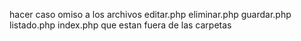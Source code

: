 hacer caso omiso a los archivos
editar.php
eliminar.php
guardar.php
listado.php
index.php
que estan fuera de las carpetas 
